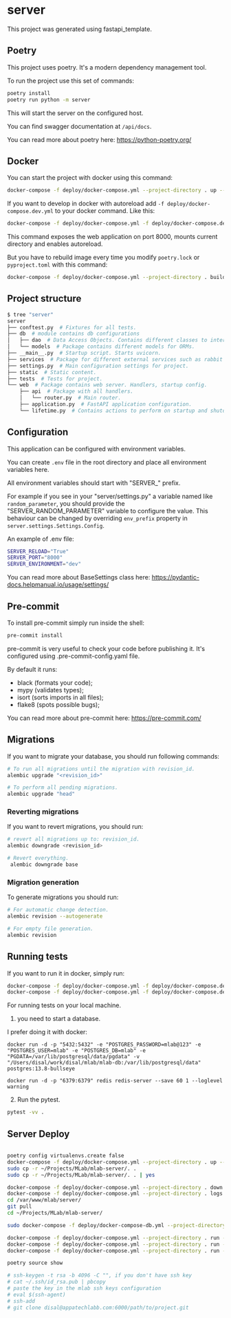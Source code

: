 # server

This project was generated using fastapi_template.

## Poetry

This project uses poetry. It's a modern dependency management
tool.

To run the project use this set of commands:

```bash
poetry install
poetry run python -m server
```

This will start the server on the configured host.

You can find swagger documentation at `/api/docs`.

You can read more about poetry here: https://python-poetry.org/

## Docker

You can start the project with docker using this command:

```bash
docker-compose -f deploy/docker-compose.yml --project-directory . up --build
```

If you want to develop in docker with autoreload add `-f deploy/docker-compose.dev.yml` to your docker command.
Like this:

```bash
docker-compose -f deploy/docker-compose.yml -f deploy/docker-compose.dev.yml --project-directory . up --build
```

This command exposes the web application on port 8000, mounts current directory and enables autoreload.

But you have to rebuild image every time you modify `poetry.lock` or `pyproject.toml` with this command:

```bash
docker-compose -f deploy/docker-compose.yml --project-directory . build
```

## Project structure

```bash
$ tree "server"
server
├── conftest.py  # Fixtures for all tests.
├── db  # module contains db configurations
│   ├── dao  # Data Access Objects. Contains different classes to interact with database.
│   └── models  # Package contains different models for ORMs.
├── __main__.py  # Startup script. Starts uvicorn.
├── services  # Package for different external services such as rabbit or redis etc.
├── settings.py  # Main configuration settings for project.
├── static  # Static content.
├── tests  # Tests for project.
└── web  # Package contains web server. Handlers, startup config.
    ├── api  # Package with all handlers.
    │   └── router.py  # Main router.
    ├── application.py  # FastAPI application configuration.
    └── lifetime.py  # Contains actions to perform on startup and shutdown.
```

## Configuration

This application can be configured with environment variables.

You can create `.env` file in the root directory and place all
environment variables here.

All environment variables should start with "SERVER_" prefix.

For example if you see in your "server/settings.py" a variable named like
`random_parameter`, you should provide the "SERVER_RANDOM_PARAMETER"
variable to configure the value. This behaviour can be changed by overriding `env_prefix` property
in `server.settings.Settings.Config`.

An example of .env file:
```bash
SERVER_RELOAD="True"
SERVER_PORT="8000"
SERVER_ENVIRONMENT="dev"
```

You can read more about BaseSettings class here: https://pydantic-docs.helpmanual.io/usage/settings/

## Pre-commit

To install pre-commit simply run inside the shell:
```bash
pre-commit install
```

pre-commit is very useful to check your code before publishing it.
It's configured using .pre-commit-config.yaml file.

By default it runs:
* black (formats your code);
* mypy (validates types);
* isort (sorts imports in all files);
* flake8 (spots possible bugs);


You can read more about pre-commit here: https://pre-commit.com/

## Migrations

If you want to migrate your database, you should run following commands:
```bash
# To run all migrations until the migration with revision_id.
alembic upgrade "<revision_id>"

# To perform all pending migrations.
alembic upgrade "head"
```

### Reverting migrations

If you want to revert migrations, you should run:
```bash
# revert all migrations up to: revision_id.
alembic downgrade <revision_id>

# Revert everything.
 alembic downgrade base
```

### Migration generation

To generate migrations you should run:
```bash
# For automatic change detection.
alembic revision --autogenerate

# For empty file generation.
alembic revision
```


## Running tests

If you want to run it in docker, simply run:

```bash
docker-compose -f deploy/docker-compose.yml -f deploy/docker-compose.dev.yml --project-directory . run --build --rm api pytest -vv .
docker-compose -f deploy/docker-compose.yml -f deploy/docker-compose.dev.yml --project-directory . down
```

For running tests on your local machine.
1. you need to start a database.

I prefer doing it with docker:
```
docker run -d -p "5432:5432" -e "POSTGRES_PASSWORD=mlab@123" -e "POSTGRES_USER=mlab" -e "POSTGRES_DB=mlab" -e "PGDATA=/var/lib/postgresql/data/pgdata" -v "/Users/disal/work/disal/mlab/mlab-db:/var/lib/postgresql/data" postgres:13.8-bullseye 
```

```
docker run -d -p "6379:6379" redis redis-server --save 60 1 --loglevel warning
```


2. Run the pytest.
```bash
pytest -vv .
```

## Server Deploy

```bash

poetry config virtualenvs.create false
docker-compose -f deploy/docker-compose.yml --project-directory . up --build -d
sudo cp -r ~/Projects/MLab/mlab-server/. . 
sudo cp -r ~/Projects/MLab/mlab-server/. . | yes

docker-compose -f deploy/docker-compose.yml --project-directory . down
docker-compose -f deploy/docker-compose.yml --project-directory . logs
cd /var/www/mlab/server/
git pull
cd ~/Projects/MLab/mlab-server/

sudo docker-compose -f deploy/docker-compose-db.yml --project-directory . up -d

docker-compose -f deploy/docker-compose.yml --project-directory . run --rm alembic merge heads 
docker-compose -f deploy/docker-compose.yml --project-directory . run --rm alembic merge heads --force
docker-compose -f deploy/docker-compose.yml --project-directory . run --rm alembic history

poetry source show

# ssh-keygen -t rsa -b 4096 -C "", if you don't have ssh key
# cat ~/.ssh/id_rsa.pub | pbcopy
# paste the key in the mlab ssh keys configuration
# eval $(ssh-agent)
# ssh-add
# git clone disal@appatechlabb.com:6000/path/to/project.git
